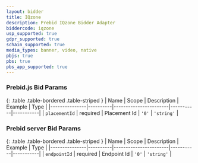 ```yaml
---
layout: bidder
title: IQzone
description: Prebid IQzone Bidder Adapter
biddercode: iqzone
usp_supported: true
gdpr_supported: true
schain_supported: true
media_types: banner, video, native
pbjs: true
pbs: true
pbs_app_supported: true
---
```


### Prebid.js Bid Params

{: .table .table-bordered .table-striped }
| Name          | Scope    | Description           | Example   | Type      |
|---------------|----------|-----------------------|-----------|-----------|
| `placementId`      | required | Placement Id         | `'0'`    | `'string'` |


### Prebid server Bid Params

{: .table .table-bordered .table-striped }
| Name          | Scope    | Description           | Example   | Type      |
|---------------|----------|-----------------------|-----------|-----------|
| `endpointId`      | required | Endpoint Id         | `'0'`    | `'string'` |